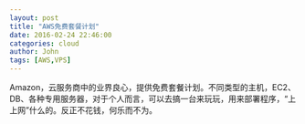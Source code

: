 ```yaml
---
layout: post
title: "AWS免费套餐计划"
date: 2016-02-24 22:46:00
categories: cloud
author: John
tags: [AWS,VPS]
---
```


Amazon，云服务商中的业界良心，提供免费套餐计划。不同类型的主机，EC2、DB、各种专用服务器，对于个人而言，可以去搞一台来玩玩，用来部署程序，“上上网”什么的。反正不花钱，何乐而不为。


